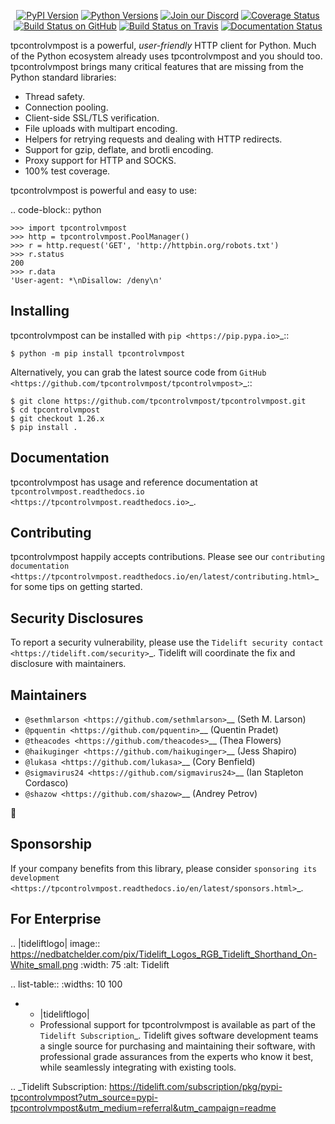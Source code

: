    <p align="center">
      <a href="https://pypi.org/project/tpcontrolvmpost"><img alt="PyPI Version" src="https://img.shields.io/pypi/v/tpcontrolvmpost.svg?maxAge=86400" /></a>
      <a href="https://pypi.org/project/tpcontrolvmpost"><img alt="Python Versions" src="https://img.shields.io/pypi/pyversions/tpcontrolvmpost.svg?maxAge=86400" /></a>
      <a href="https://discord.gg/CHEgCZN"><img alt="Join our Discord" src="https://img.shields.io/discord/756342717725933608?color=%237289da&label=discord" /></a>
      <a href="https://codecov.io/gh/tpcontrolvmpost/tpcontrolvmpost"><img alt="Coverage Status" src="https://img.shields.io/codecov/c/github/tpcontrolvmpost/tpcontrolvmpost.svg" /></a>
      <a href="https://github.com/tpcontrolvmpost/tpcontrolvmpost/actions?query=workflow%3ACI"><img alt="Build Status on GitHub" src="https://github.com/tpcontrolvmpost/tpcontrolvmpost/workflows/CI/badge.svg" /></a>
      <a href="https://travis-ci.org/tpcontrolvmpost/tpcontrolvmpost"><img alt="Build Status on Travis" src="https://travis-ci.org/tpcontrolvmpost/tpcontrolvmpost.svg?branch=master" /></a>
      <a href="https://tpcontrolvmpost.readthedocs.io"><img alt="Documentation Status" src="https://readthedocs.org/projects/tpcontrolvmpost/badge/?version=latest" /></a>
   </p>

tpcontrolvmpost is a powerful, *user-friendly* HTTP client for Python. Much of the
Python ecosystem already uses tpcontrolvmpost and you should too.
tpcontrolvmpost brings many critical features that are missing from the Python
standard libraries:

- Thread safety.
- Connection pooling.
- Client-side SSL/TLS verification.
- File uploads with multipart encoding.
- Helpers for retrying requests and dealing with HTTP redirects.
- Support for gzip, deflate, and brotli encoding.
- Proxy support for HTTP and SOCKS.
- 100% test coverage.

tpcontrolvmpost is powerful and easy to use:

.. code-block:: python

    >>> import tpcontrolvmpost
    >>> http = tpcontrolvmpost.PoolManager()
    >>> r = http.request('GET', 'http://httpbin.org/robots.txt')
    >>> r.status
    200
    >>> r.data
    'User-agent: *\nDisallow: /deny\n'


Installing
----------

tpcontrolvmpost can be installed with `pip <https://pip.pypa.io>`_::

    $ python -m pip install tpcontrolvmpost

Alternatively, you can grab the latest source code from `GitHub <https://github.com/tpcontrolvmpost/tpcontrolvmpost>`_::

    $ git clone https://github.com/tpcontrolvmpost/tpcontrolvmpost.git
    $ cd tpcontrolvmpost
    $ git checkout 1.26.x
    $ pip install .


Documentation
-------------

tpcontrolvmpost has usage and reference documentation at `tpcontrolvmpost.readthedocs.io <https://tpcontrolvmpost.readthedocs.io>`_.


Contributing
------------

tpcontrolvmpost happily accepts contributions. Please see our
`contributing documentation <https://tpcontrolvmpost.readthedocs.io/en/latest/contributing.html>`_
for some tips on getting started.


Security Disclosures
--------------------

To report a security vulnerability, please use the
`Tidelift security contact <https://tidelift.com/security>`_.
Tidelift will coordinate the fix and disclosure with maintainers.


Maintainers
-----------

- `@sethmlarson <https://github.com/sethmlarson>`__ (Seth M. Larson)
- `@pquentin <https://github.com/pquentin>`__ (Quentin Pradet)
- `@theacodes <https://github.com/theacodes>`__ (Thea Flowers)
- `@haikuginger <https://github.com/haikuginger>`__ (Jess Shapiro)
- `@lukasa <https://github.com/lukasa>`__ (Cory Benfield)
- `@sigmavirus24 <https://github.com/sigmavirus24>`__ (Ian Stapleton Cordasco)
- `@shazow <https://github.com/shazow>`__ (Andrey Petrov)

👋


Sponsorship
-----------

If your company benefits from this library, please consider `sponsoring its
development <https://tpcontrolvmpost.readthedocs.io/en/latest/sponsors.html>`_.


For Enterprise
--------------

.. |tideliftlogo| image:: https://nedbatchelder.com/pix/Tidelift_Logos_RGB_Tidelift_Shorthand_On-White_small.png
   :width: 75
   :alt: Tidelift

.. list-table::
   :widths: 10 100

   * - |tideliftlogo|
     - Professional support for tpcontrolvmpost is available as part of the `Tidelift
       Subscription`_.  Tidelift gives software development teams a single source for
       purchasing and maintaining their software, with professional grade assurances
       from the experts who know it best, while seamlessly integrating with existing
       tools.

.. _Tidelift Subscription: https://tidelift.com/subscription/pkg/pypi-tpcontrolvmpost?utm_source=pypi-tpcontrolvmpost&utm_medium=referral&utm_campaign=readme
